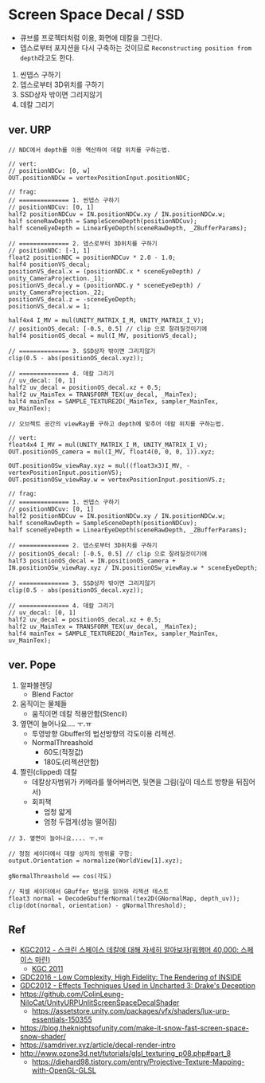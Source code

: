 # Screen Space Decal / SSD

- 큐브를 프로젝터처럼 이용, 화면에 데칼을 그린다.
- 뎁스로부터 포지션을 다시 구축하는 것이므로 `Reconstructing position from depth`라고도 한다.

1. 씬뎁스 구하기
2. 뎁스로부터 3D위치를 구하기
3. SSD상자 밖이면 그리지않기
4. 데칼 그리기

## ver. URP

``` hlsl
// NDC에서 depth를 이용 역산하여 데칼 위치를 구하는법.

// vert:
// positionNDCw: [0, w]
OUT.positionNDCw = vertexPositionInput.positionNDC;

// frag:
// ============== 1. 씬뎁스 구하기
// positionNDCuv: [0, 1]
half2 positionNDCuv = IN.positionNDCw.xy / IN.positionNDCw.w;
half sceneRawDepth = SampleSceneDepth(positionNDCuv);
half sceneEyeDepth = LinearEyeDepth(sceneRawDepth, _ZBufferParams);

// ============== 2. 뎁스로부터 3D위치를 구하기
// positionNDC: [-1, 1]
float2 positionNDC = positionNDCuv * 2.0 - 1.0;
half4 positionVS_decal;
positionVS_decal.x = (positionNDC.x * sceneEyeDepth) / unity_CameraProjection._11;
positionVS_decal.y = (positionNDC.y * sceneEyeDepth) / unity_CameraProjection._22;
positionVS_decal.z = -sceneEyeDepth;
positionVS_decal.w = 1;

half4x4 I_MV = mul(UNITY_MATRIX_I_M, UNITY_MATRIX_I_V);
// positionOS_decal: [-0.5, 0.5] // clip 으로 잘려질것이기에 
half4 positionOS_decal = mul(I_MV, positionVS_decal);

// ============== 3. SSD상자 밖이면 그리지않기
clip(0.5 - abs(positionOS_decal.xyz));

// ============== 4. 데칼 그리기
// uv_decal: [0, 1]
half2 uv_decal = positionOS_decal.xz + 0.5;
half2 uv_MainTex = TRANSFORM_TEX(uv_decal, _MainTex);
half4 mainTex = SAMPLE_TEXTURE2D(_MainTex, sampler_MainTex, uv_MainTex);
```

``` hlsl
// 오브젝트 공간의 viewRay를 구하고 depth에 맞추어 데칼 위치를 구하는법.

// vert:
float4x4 I_MV = mul(UNITY_MATRIX_I_M, UNITY_MATRIX_I_V);
OUT.positionOS_camera = mul(I_MV, float4(0, 0, 0, 1)).xyz;

OUT.positionOSw_viewRay.xyz = mul((float3x3)I_MV, -vertexPositionInput.positionVS);
OUT.positionOSw_viewRay.w = vertexPositionInput.positionVS.z;

// frag:
// ============== 1. 씬뎁스 구하기
// positionNDCuv: [0, 1]
half2 positionNDCuv = IN.positionNDCw.xy / IN.positionNDCw.w;
half sceneRawDepth = SampleSceneDepth(positionNDCuv);
half sceneEyeDepth = LinearEyeDepth(sceneRawDepth, _ZBufferParams);

// ============== 2. 뎁스로부터 3D위치를 구하기
// positionOS_decal: [-0.5, 0.5] // clip 으로 잘려질것이기에
half3 positionOS_decal = IN.positionOS_camera + IN.positionOSw_viewRay.xyz / IN.positionOSw_viewRay.w * sceneEyeDepth;

// ============== 3. SSD상자 밖이면 그리지않기
clip(0.5 - abs(positionOS_decal.xyz));

// ============== 4. 데칼 그리기
// uv_decal: [0, 1]
half2 uv_decal = positionOS_decal.xz + 0.5;
half2 uv_MainTex = TRANSFORM_TEX(uv_decal, _MainTex);
half4 mainTex = SAMPLE_TEXTURE2D(_MainTex, sampler_MainTex, uv_MainTex);
```

## ver. Pope

1. 알파블렌딩
   - Blend Factor
2. 움직이는 물체들
   - 움직이면 데칼 적용안함(Stencil)
3. 옆면이 늘어나요.... ㅜ.ㅠ
   - 투영방향 Gbuffer의 법선방향의 각도이용 리젝션.
   - NormalThreashold
     - 60도(적정값)
     - 180도(리젝션안함)
4. 짤린(clipped) 데칼
   - 데칼상자범위가 카메라를 뚷어버리면, 뒷면을 그림(깊이 데스트 방향을 뒤집어서)
   - 회피책
     - 엄청 얇게
     - 엄청 두껍게(성능 떨어짐)

``` hlsl
// 3. 옆면이 늘어나요.... ㅜ.ㅠ

// 정점 셰이더에서 데칼 상자의 방위를 구함:
output.Orientation = normalize(WorldView[1].xyz);

gNormalThreashold == cos(각도)

// 픽셀 셰이더에서 GBuffer 법선을 읽어와 리젝션 테스트
float3 normal = DecodeGbufferNormal(tex2D(GNormalMap, depth_uv));
clip(dot(normal, orientation) - gNormalThreshold);
```

## Ref

- [KGC2012 - 스크린 스페이스 데칼에 대해 자세히 알아보자(워햄머 40,000: 스페이스 마린)](https://www.slideshare.net/blindrendererkr/40000)
  - [KGC 2011](https://www.slideshare.net/blindrenderer/rendering-tech-of-space-marinekgc-2011)
- [GDC2016 - Low Complexity, High Fidelity: The Rendering of INSIDE](https://www.youtube.com/watch?v=RdN06E6Xn9E&t=2153s)
- [GDC2012 - Effects Techniques Used in Uncharted 3: Drake's Deception](https://ubm-twvideo01.s3.amazonaws.com/o1/vault/gdc2012/slides/Programming%20Track/Robin_Marshall_EffectsTechniquesUsed.pdf)
- <https://github.com/ColinLeung-NiloCat/UnityURPUnlitScreenSpaceDecalShader>
  - <https://assetstore.unity.com/packages/vfx/shaders/lux-urp-essentials-150355>
- <https://blog.theknightsofunity.com/make-it-snow-fast-screen-space-snow-shader/>
- <https://samdriver.xyz/article/decal-render-intro>
- <http://www.ozone3d.net/tutorials/glsl_texturing_p08.php#part_8>
  - <https://diehard98.tistory.com/entry/Projective-Texture-Mapping-with-OpenGL-GLSL>
